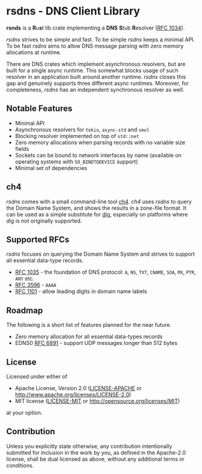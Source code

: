# rsdns - DNS Client Library

**rsnds** is a **R**u**s**t lib crate implementing a **DNS** **S**tub **R**esolver
([RFC 1034](https://www.rfc-editor.org/rfc/rfc1034.html#section-5.3.1)).

*rsdns* strives to be simple and fast. To be simple *rsdns* keeps a minimal API.
To be fast *rsdns* aims to allow DNS message parsing with zero memory allocations at runtime.

There are DNS crates which implement asynchronous resolvers, but are built for a single
async runtime. This somewhat blocks usage of such resolver in an application built around
another runtime. *rsdns* closes this gap and genuinely supports three different async
runtimes. Moreover, for completeness, *rsdns* has an independent synchronous resolver as well.


## Notable Features

* Minimal API
* Asynchronous resolvers for `tokio`, `async-std` and `smol`
* Blocking resolver implemented on top of `std::net`
* Zero memory allocations when parsing records with no variable size fields
* Sockets can be bound to network interfaces by name (available on operating
  systems with `SO_BINDTODEVICE` support)
* Minimal set of dependencies


## ch4

*rsdns* comes with a small command-line tool [ch4](https://github.com/r-bk/ch4).
*ch4* uses *rsdns* to query the Domain Name System,
and shows the results in a zone-file format.
It can be used as a simple substitute for [dig](https://en.wikipedia.org/wiki/Dig_(command)),
especially on platforms where *dig* is not originally supported.


## Supported RFCs

*rsdns* focuses on querying the Domain Name System and strives to support all
essential data-type records.

* [RFC 1035](https://www.rfc-editor.org/rfc/rfc1035.html) - the foundation of DNS
  protocol: `A`, `NS`, `TXT`, `CNAME`, `SOA`, `MX`, `PTR`, `ANY` etc.
* [RFC 3596](https://www.rfc-editor.org/rfc/rfc3596.html) - `AAAA`
* [RFC 1101](https://www.rfc-editor.org/rfc/rfc1101.html) - allow leading digits
  in domain name labels


## Roadmap

The following is a short list of features planned for the near future.

* Zero memory allocation for all essential data-types records
* EDNS0 [RFC 6891](https://www.rfc-editor.org/rfc/rfc6891.html) - support
  UDP messages longer than 512 bytes


## License

Licensed under either of

* Apache License, Version 2.0
  ([LICENSE-APACHE](LICENSE-APACHE) or http://www.apache.org/licenses/LICENSE-2.0)
* MIT license
  ([LICENSE-MIT](LICENSE-MIT) or http://opensource.org/licenses/MIT)

at your option.


## Contribution

Unless you explicitly state otherwise, any contribution intentionally submitted
for inclusion in the work by you, as defined in the Apache-2.0 license, shall be
dual licensed as above, without any additional terms or conditions.
